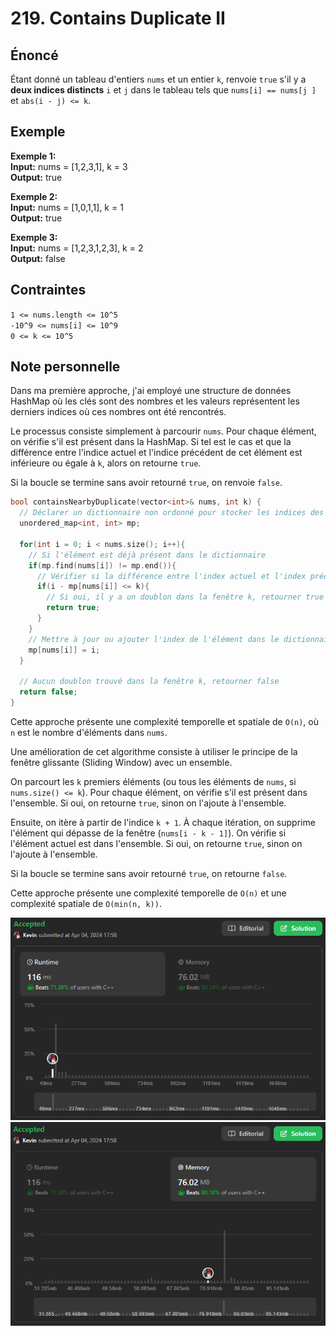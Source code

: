 # 219. Contains Duplicate II

## Énoncé

Étant donné un tableau d'entiers `nums` et un entier `k`, renvoie `true` s'il y a **deux indices distincts** `i` et `j` dans le tableau tels que `nums[i] == nums[j ]` et `abs(i - j) <= k`.

## Exemple

**Exemple 1:**  
**Input:** nums = [1,2,3,1], k = 3  
**Output:** true

**Exemple 2:**  
**Input:** nums = [1,0,1,1], k = 1  
**Output:** true

**Exemple 3:**  
**Input:** nums = [1,2,3,1,2,3], k = 2  
**Output:** false

## Contraintes

`1 <= nums.length <= 10^5`  
`-10^9 <= nums[i] <= 10^9`  
`0 <= k <= 10^5`

## Note personnelle

Dans ma première approche, j'ai employé une structure de données HashMap où les clés sont des nombres et les valeurs représentent les derniers indices où ces nombres ont été rencontrés.

Le processus consiste simplement à parcourir `nums`. Pour chaque élément, on vérifie s'il est présent dans la HashMap. Si tel est le cas et que la différence entre l'indice actuel et l'indice précédent de cet élément est inférieure ou égale à `k`, alors on retourne `true`.

Si la boucle se termine sans avoir retourné `true`, on renvoie `false`.

```cpp
bool containsNearbyDuplicate(vector<int>& nums, int k) {
  // Déclarer un dictionnaire non ordonné pour stocker les indices des éléments
  unordered_map<int, int> mp;

  for(int i = 0; i < nums.size(); i++){
    // Si l'élément est déjà présent dans le dictionnaire
    if(mp.find(nums[i]) != mp.end()){
      // Vérifier si la différence entre l'index actuel et l'index précédent de cet élément est inférieure ou égale à k
      if(i - mp[nums[i]] <= k){
        // Si oui, il y a un doublon dans la fenêtre k, retourner true
        return true;
      }
    }
    // Mettre à jour ou ajouter l'index de l'élément dans le dictionnaire
    mp[nums[i]] = i;
  }

  // Aucun doublon trouvé dans la fenêtre k, retourner false
  return false;
}
```

Cette approche présente une complexité temporelle et spatiale de `O(n)`, où `n` est le nombre d'éléments dans `nums`.

Une amélioration de cet algorithme consiste à utiliser le principe de la fenêtre glissante (Sliding Window) avec un ensemble.

On parcourt les `k` premiers éléments (ou tous les éléments de `nums`, si `nums.size() <= k`). Pour chaque élément, on vérifie s'il est présent dans l'ensemble. Si oui, on retourne `true`, sinon on l'ajoute à l'ensemble.

Ensuite, on itère à partir de l'indice `k + 1`. À chaque itération, on supprime l'élément qui dépasse de la fenêtre (`nums[i - k - 1]`). On vérifie si l'élément actuel est dans l'ensemble. Si oui, on retourne `true`, sinon on l'ajoute à l'ensemble.

Si la boucle se termine sans avoir retourné `true`, on retourne `false`.

Cette approche présente une complexité temporelle de `O(n)` et une complexité spatiale de `O(min(n, k))`.

<img src="./imgs/runtime.png"/>
<img src="./imgs/memory.png"/>
